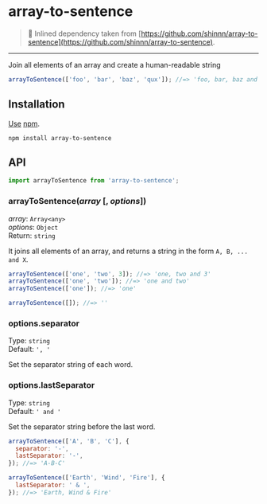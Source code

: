 # array-to-sentence

> 🚧 Inlined dependency taken from [https://github.com/shinnn/array-to-sentence](https://github.com/shinnn/array-to-sentence).

---

Join all elements of an array and create a human-readable string

```javascript
arrayToSentence(['foo', 'bar', 'baz', 'qux']); //=> 'foo, bar, baz and qux'
```

## Installation

[Use](https://docs.npmjs.com/cli/install) [npm](https://docs.npmjs.com/about-npm/).

```
npm install array-to-sentence
```

## API

```javascript
import arrayToSentence from 'array-to-sentence';
```

### arrayToSentence(_array_ [, *options*])

_array_: `Array<any>`  
_options_: `Object`  
Return: `string`

It joins all elements of an array, and returns a string in the form `A, B, ... and X`.

```javascript
arrayToSentence(['one', 'two', 3]); //=> 'one, two and 3'
arrayToSentence(['one', 'two']); //=> 'one and two'
arrayToSentence(['one']); //=> 'one'

arrayToSentence([]); //=> ''
```

### options.separator

Type: `string`  
Default: `', '`

Set the separator string of each word.

### options.lastSeparator

Type: `string`  
Default: `' and '`

Set the separator string before the last word.

```javascript
arrayToSentence(['A', 'B', 'C'], {
  separator: '-',
  lastSeparator: '-',
}); //=> 'A-B-C'

arrayToSentence(['Earth', 'Wind', 'Fire'], {
  lastSeparator: ' & ',
}); //=> 'Earth, Wind & Fire'
```
